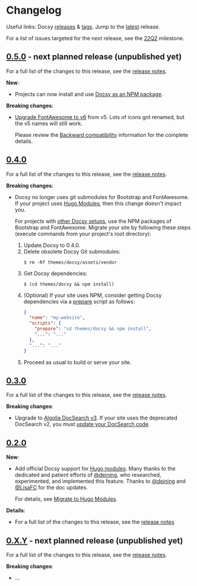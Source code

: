 # Changelog

Useful links: Docsy [releases][] & [tags][]. Jump to the [latest][] release.

For a list of issues targeted for the next release, see the [22Q2][] milestone.

## [0.5.0][] - next planned release (unpublished yet)

For a full list of the changes to this release, see the [release notes][0.5.0].

**New**:

- Projects can now install and use [Docsy as an NPM package][].

**Breaking changes**:

- [Upgrade FontAwesome to v6](https://fontawesome.com/docs/web/setup/upgrade/) from v5. Lots of icons got renamed, but the v5 names will still work.

  Please review the [Backward compatibility](https://fontawesome.com/docs/web/setup/upgrade/whats-changed#backward-compatibility) information for the complete details.

[docsy as an npm package]:
  https://www.docsy.dev/docs/get-started/other-options/#option-3-docsy-as-an-npm-package

## [0.4.0][]

For a full list of the changes to this release, see the [release notes][0.4.0].

**Breaking changes**:

- Docsy no longer uses git submodules for Bootstrap and FontAwesome. If your
  project uses [Hugo Modules][], then this change doesn't impact you.

  For projects with [other Docsy setups][], use the NPM packages of Bootstrap
  and FontAwesome. Migrate your site by following these steps (execute commands
  from your project's root directory):

  1.  Update Docsy to 0.4.0.
  2.  Delete obsolete Docsy Git submodules:
      ```console
      $ rm -Rf themes/docsy/assets/vendor
      ```
  3.  Get Docsy dependencies:
      ```console
      $ (cd themes/docsy && npm install)
      ```
  4.  (Optional) If your site uses NPM, consider getting Docsy dependencies via
      a [prepare][] script as follows:
      ```json
      {
        "name": "my-website",
        "scripts": {
          "prepare": "cd themes/docsy && npm install",
          "...": "..."
        },
        "...": "..."
      }
      ```
  5.  Proceed as usual to build or serve your site.

[hugo modules]: https://www.docsy.dev/docs/get-started/docsy-as-module/
[other docsy setups]: https://www.docsy.dev/docs/get-started/other-options/
[prepare]:
  https://docs.npmjs.com/cli/v8/using-npm/scripts#prepare-and-prepublish

## [0.3.0][]

For a full list of the changes to this release, see the [release notes][0.3.0].

**Breaking changes**:

- Upgrade to
  [Algolia DocSearch v3](https://docsearch.algolia.com/docs/DocSearch-v3). If
  your site uses the deprecated DocSearch v2, you must
  [update your DocSearch code](https://docsearch.algolia.com/docs/migrating-from-v2).

## [0.2.0][]

**New**:

- Add official Docsy support for [Hugo modules][]. Many thanks to the dedicated
  and patient efforts of [@deining][], who researched, experimented, and
  implemented this feature. Thanks to [@deining][] and [@LisaFC][] for the doc
  updates.

  For details, see
  [Migrate to Hugo Modules](https://www.docsy.dev/docs/updating/convert-site-to-module/).

**Details**:

- For a full list of the changes to this release, see the [release notes][0.2.0]

## [0.X.Y][] - next planned release (unpublished yet)

For a full list of the changes to this release, see the [release notes][0.x.y].

**Breaking changes**:

- ...

[@deining]: https://github.com/deining
[@lisafc]: https://github.com/LisaFC
[0.2.0]: https://github.com/google/docsy/releases/v0.2.0
[0.3.0]: https://github.com/google/docsy/releases/v0.3.0
[0.4.0]: https://github.com/google/docsy/releases/v0.4.0
[0.5.0]: https://github.com/google/docsy/releases/v0.5.0
[0.x.y]: #
[22q2]: https://github.com/google/docsy/milestone/3
[hugo modules]: https://gohugo.io/hugo-modules/
[latest]: https://github.com/google/docsy/releases/latest
[releases]: https://github.com/google/docsy/releases
[tags]: https://github.com/google/docsy/tags
